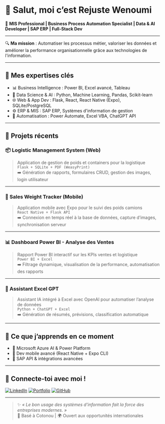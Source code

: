 # 👋 Salut, moi c’est Rejuste Wenoumi

🎯 **MIS Professional | Business Process Automation Specialist | Data & AI Developer | SAP ERP | Full-Stack Dev**

---

🔍 **Ma mission** : Automatiser les processus métier, valoriser les données et améliorer la performance organisationnelle grâce aux technologies de l'information.

---

## 🚀 Mes expertises clés

- 📊 Business Intelligence : Power BI, Excel avancé, Tableau
- 🧠 Data Science & AI : Python, Machine Learning, Pandas, Scikit-learn
- 🌐 Web & App Dev : Flask, React, React Native (Expo), SQLite/PostgreSQL
- ⚙️ ERP & MIS : SAP ERP, Systèmes d'information de gestion
- 🤖 Automatisation : Power Automate, Excel VBA, ChatGPT API

---

## 💼 Projets récents

### 📦 Logistic Management System (Web)
> Application de gestion de poids et containers pour la logistique  
> `Flask + SQLite + PDF (WeasyPrint)`  
➡️ Génération de rapports, formulaires CRUD, gestion des images, login utilisateur

---

### 📱 Sales Weight Tracker (Mobile)
> Application mobile avec Expo pour le suivi des poids camions  
> `React Native + Flask API`  
➡️ Connexion en temps réel à la base de données, capture d’images, synchronisation serveur

---

### 📊 Dashboard Power BI - Analyse des Ventes
> Rapport Power BI interactif sur les KPIs ventes et logistique  
> `Power BI + Excel`  
➡️ Filtrage dynamique, visualisation de la performance, automatisation des rapports

---

### 🤖 Assistant Excel GPT
> Assistant IA intégré à Excel avec OpenAI pour automatiser l’analyse de données  
> `Python + ChatGPT + Excel`  
➡️ Génération de résumés, prévisions, classification automatique

---

## 🧠 Ce que j’apprends en ce moment

- 🔷 Microsoft Azure AI & Power Platform
- 📱 Dev mobile avancé (React Native + Expo CLI)
- 🧩 SAP API & intégrations avancées

---

## 🔗 Connecte-toi avec moi !

[![LinkedIn](https://img.shields.io/badge/LinkedIn-blue?style=for-the-badge&logo=linkedin)](https://www.linkedin.com/in/rejuste-wenoumi-53a003221/)
[![Portfolio](https://img.shields.io/badge/Portfolio-grey?style=for-the-badge&logo=firefox)](https://rejustewenoumi.pythonanywhere.com)
[![GitHub](https://img.shields.io/badge/GitHub-000?style=for-the-badge&logo=github)](https://github.com/ton-utilisateur)

---

> ✨ *« Le bon usage des systèmes d'information fait la force des entreprises modernes. »*  
> 📍 Basé à Cotonou | 🌍 Ouvert aux opportunités internationales
